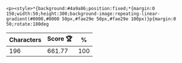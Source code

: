 `<p><style>*{background:#4a9a86;position:fixed;*{margin:0 150;width:50;height:300;background-image:repeating-linear-gradient(#0000,#0000 50px,#fae29e 50px,#fae29e 100px)}p{margin:0 50;rotate:180deg`

| Characters | Score 🏆 | %   |
| ---------- | -------- | --- |
| 196        | 661.77   | 100 |
